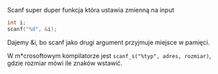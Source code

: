 Scanf super duper funkcja która ustawia zmienną na input
```c
int i;
scanf("%d", &i);
```
Dajemy &i, bo scanf jako drugi argument przyjmuje miejsce w pamięci.

W m\*crosoftowym kompilatorze jest `scanf_s("%typ", adres, rozmiar)`, gdzie rozmiar mówi ile znaków wstawić.